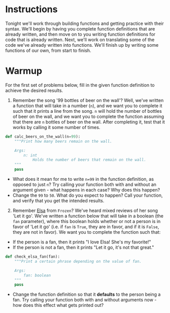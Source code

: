 # Instructions 

Tonight we'll work through building functions and getting practice with their syntax. We'll begin by having you complete function definitions that are already written, and then move on to you writing function definitions for code that is already written. Next, we'll work on translating some of the code we've already written into functions. We'll finish up by writing some functions of our own, from start to finish.  

# Warmup 

For the first set of problems below, fill in the given function definition to achieve the desired results.  

1. Remember the song '99 bottles of beer on the wall'? Well, we've written a function that will take in a number (`n`), and we want you to complete it such that it prints a line from the song. `n` will hold the number of bottles of beer on the wall, and we want you to complete the function assuming that there are `n` bottles of beer on the wall. After completing it, test that it works by calling it some number of times. 

```python 
def calc_beers_on_the_wall(n=99): 
    """Print how many beers remain on the wall. 

    Args: 
        n: int
            Holds the number of beers that remain on the wall. 
    """
    pass
```

* What does it mean for me to write `n=99` in the function definition, as opposed to just `n`? Try calling your function both with and without an argument given - what happens in each case? Why does this happen?
* Change the `99` to `50`. What do you expect to happen? Call your function, and verify that you get the intended results. 

2. Remember [Elsa](http://pre11.deviantart.net/7144/th/pre/f/2014/027/b/d/let_it_go_by_impala99-d740xws.png) from `Frozen`? We've heard mixed reviews of her song 'Let it go'. We've written a function below that will take in a boolean (the `fan` parameter), where this boolean holds whether or not a person is in favor of 'Let it go' (i.e. if `fan` is `True`, they are in favor, and if it is `False`, they are not in favor). We want you to complete the function such that: 

* If the person is a fan, then it prints "I love Elsa! She's my favorite!"
* If the person is not a fan, then it prints "Let it go, it's not that great."

```python 
def check_elsa_fan(fan): 
    """Print a certain phrase depending on the value of fan. 

    Args: 
        fan: boolean 
    """
    pass
```

* Change the function definition so that it **defaults** to the person being a fan. Try calling your function both with and without arguments now - how does this effect what gets printed out? 

 

